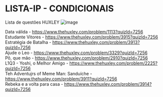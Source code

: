 # LISTA-IP - CONDICIONAIS
Lista de questões HUXLEY
![image](https://user-images.githubusercontent.com/84881858/179118085-7d959efb-b208-40a2-92ff-4136410fca95.png)

Data válida - https://www.thehuxley.com/problem/1113?quizId=7256 <br>
Estudante Vitores - https://www.thehuxley.com/problem/3915?quizId=7256 <br>
Estratégia de Batalha - https://www.thehuxley.com/problem/3913?quizId=7256 <br>
Ajude o Leo - https://www.thehuxley.com/problem/3329?quizId=7256 <br>
Pô, que mão - https://www.thehuxley.com/problem/2910?quizId=7256 <br>
L1Q3 - Yoshi, o Melhor Amigo - https://www.thehuxley.com/problem/2225?quizId=7256 <br>
Teh Adventujrs of Meme Man: Sanduíche - https://www.thehuxley.com/problem/3911?quizId=7256 <br>
Rebeka e a volta para casa - https://www.thehuxley.com/problem/3914?quizId=7256 <br>
